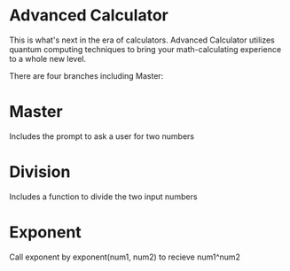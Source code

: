 # Advanced Calculator
This is what's next in the era of calculators. Advanced Calculator utilizes quantum computing techniques to bring your math-calculating experience to a whole new level.

There are four branches including Master:

# Master
Includes the prompt to ask a user for two numbers

# Division
Includes a function to divide the two input numbers

# Exponent
Call exponent by exponent(num1, num2) to recieve num1^num2
